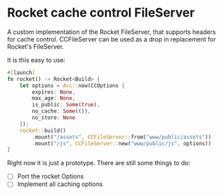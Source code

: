 # Rocket cache control FileServer

A custom implementation of the Rocket FileServer, that supports headers for cache control.
CCFileServer can be used as a drop in replacement for Rocket's FileServer.

It is this easy to use:
```rust
#[launch]
fn rocket() -> Rocket<Build> {
    let options = Arc::new(CCOptions {
        expires: None,
        max_age: None,
        is_public: Some(true),
        no_cache: Some(()),
        no_store: None
    });
    rocket::build()
        .mount("/assets", CCFileServer::from("www/public/assets"))
        .mount("/js", CCFileServer::new("www/public/js", options))
}
```

Right now it is just a prototype. There are still some things to do:

- [ ] Port the rocket Options
- [ ] Implement all caching options
